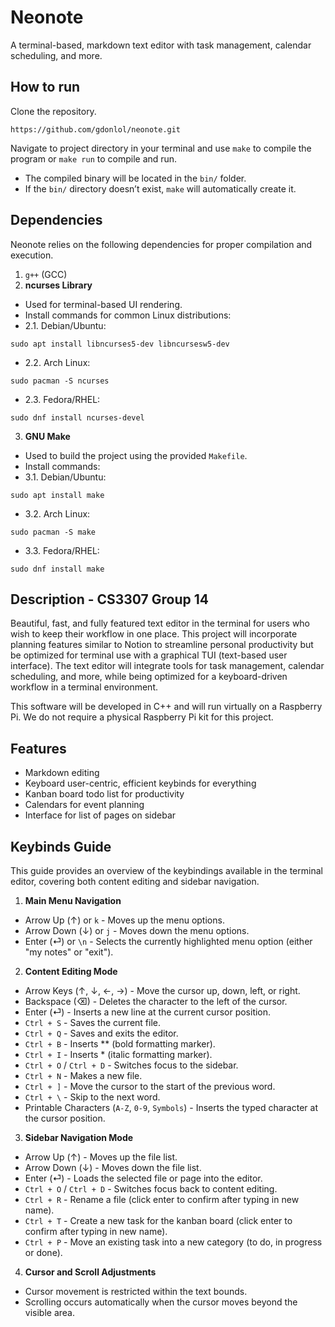 # Neonote
A terminal-based, markdown text editor with task management, calendar scheduling, and more.

## How to run
Clone the repository.

```
https://github.com/gdonlol/neonote.git
```

Navigate to project directory in your terminal and use `make` to compile the program or `make run` to compile and run.

- The compiled binary will be located in the `bin/` folder.
- If the `bin/` directory doesn’t exist, `make` will automatically create it.

## Dependencies
Neonote relies on the following dependencies for proper compilation and execution.

1. `g++` (GCC)
2. **ncurses Library**
- Used for terminal-based UI rendering.
- Install commands for common Linux distributions:
- 2.1. Debian/Ubuntu:
```
sudo apt install libncurses5-dev libncursesw5-dev
```
- 2.2. Arch Linux:
```
sudo pacman -S ncurses
```
- 2.3. Fedora/RHEL:
```
sudo dnf install ncurses-devel
```
3. **GNU Make**
- Used to build the project using the provided `Makefile`.
- Install commands:
- 3.1. Debian/Ubuntu:
```
sudo apt install make
```
- 3.2. Arch Linux:
```
sudo pacman -S make
```
- 3.3. Fedora/RHEL:
```
sudo dnf install make
```

## Description - CS3307 Group 14
Beautiful, fast, and fully featured text editor in the terminal for users who wish to keep their workflow in one place. This project will incorporate planning features similar to Notion to streamline personal productivity but be optimized for terminal use with a graphical TUI (text-based user interface). The text editor will integrate tools for task management, calendar scheduling, and more, while being optimized for a keyboard-driven workflow in a terminal environment.

This software will be developed in C++ and will run virtually on a Raspberry Pi. We do not require a physical Raspberry Pi kit for this project.

## Features
- Markdown editing
- Keyboard user-centric, efficient keybinds for everything
- Kanban board todo list for productivity
- Calendars for event planning
- Interface for list of pages on sidebar

## Keybinds Guide
This guide provides an overview of the keybindings available in the terminal editor, covering both content editing and sidebar navigation.

1. **Main Menu Navigation**
- Arrow Up (↑) or `k` - Moves up the menu options.
- Arrow Down (↓) or `j` - Moves down the menu options.
- Enter (⏎) or `\n` - Selects the currently highlighted menu option (either "my notes" or "exit").

2. **Content Editing Mode**
- Arrow Keys (↑, ↓, ←, →) - Move the cursor up, down, left, or right.
- Backspace (⌫) - Deletes the character to the left of the cursor.
- Enter (⏎) - Inserts a new line at the current cursor position.
- `Ctrl + S` - Saves the current file.
- `Ctrl + Q` - Saves and exits the editor.
- `Ctrl + B` - Inserts ** (bold formatting marker).
- `Ctrl + I` - Inserts * (italic formatting marker).
- `Ctrl + O` / `Ctrl + D` - Switches focus to the sidebar.
- `Ctrl + N` - Makes a new file.
- `Ctrl + ]` - Move the cursor to the start of the previous word.
- `Ctrl + \` - Skip to the next word.
- Printable Characters (`A-Z`, `0-9`, `Symbols`) - Inserts the typed character at the cursor position.

3. **Sidebar Navigation Mode**
- Arrow Up (↑) - Moves up the file list.
- Arrow Down (↓) - Moves down the file list.
- Enter (⏎) - Loads the selected file or page into the editor.
- `Ctrl + O` / `Ctrl + D` - Switches focus back to content editing.
- `Ctrl + R` - Rename a file (click enter to confirm after typing in new name).
- `Ctrl + T` - Create a new task for the kanban board (click enter to confirm after typing in new name).
- `Ctrl + P` - Move an existing task into a new category (to do, in progress or done).

4. **Cursor and Scroll Adjustments**
- Cursor movement is restricted within the text bounds.
- Scrolling occurs automatically when the cursor moves beyond the visible area.
